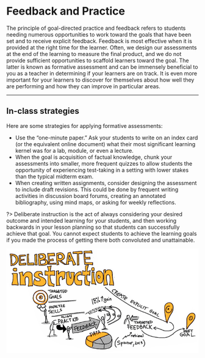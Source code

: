 # Feedback and Practice

The principle of goal-directed practice and feedback refers to students needing numerous opportunities to work toward the goals that have been set and to receive explicit feedback. Feedback is most effective when it is provided at the right time for the learner. Often, we design our assessments at the end of the learning to measure the final product, and we do not provide sufficient opportunities to scaffold learners toward the goal. The latter is known as formative assessment and can be immensely beneficial to you as a teacher in determining if your learners are on track. It is even more important for your learners to discover for themselves about how well they are performing and how they can improve in particular areas.

* * *

## In-class strategies

Here are some strategies for applying formative assessments:

*   Use the “one-minute paper.” Ask your students to write on an index card (or the equivalent online document) what their most significant learning kernel was for a lab, module, or even a lecture.
*   When the goal is acquisition of factual knowledge, chunk your assessments into smaller, more frequent quizzes to allow students the opportunity of experiencing test-taking in a setting with lower stakes than the typical midterm exam.
*   When creating written assignments, consider designing the assessment to include draft revisions. This could be done by frequent writing activities in discussion board forums, creating an annotated bibliography, using mind maps, or asking for weekly reflections.

?> Deliberate instruction is the act of always considering your desired outcome and intended learning for your students, and then working backwards in your lesson planning so that students can successfully achieve that goal. You cannot expect students to achieve the learning goals if you made the process of getting there both convoluted and unattainable.

![Deliberate Instruction](images/teacher-for-learning-feedback-and-practice-deliberate-instruction.jpg)
